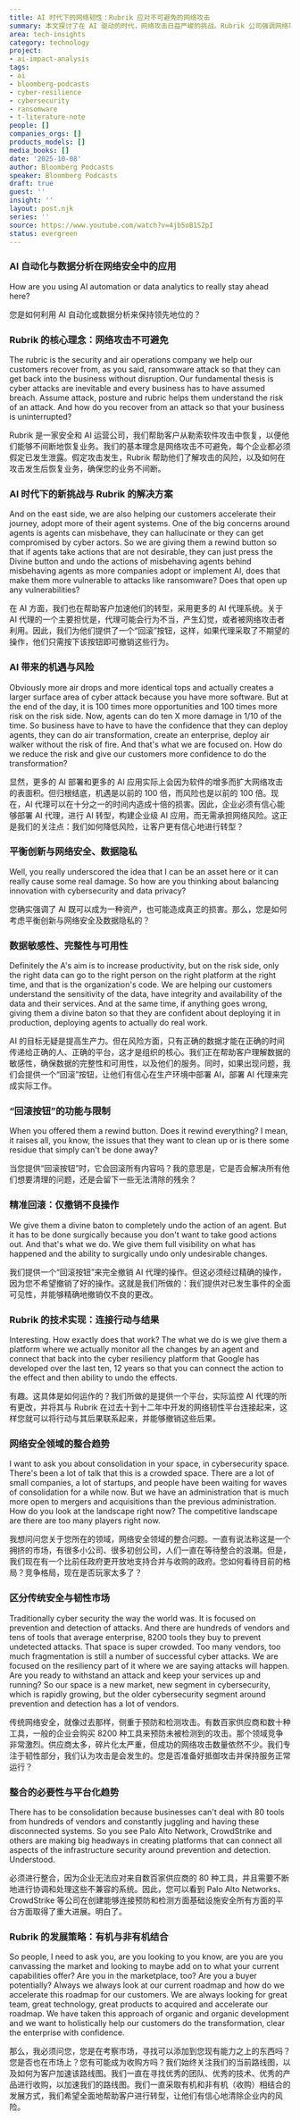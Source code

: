 ```yaml
---
title: AI 时代下的网络韧性：Rubrik 应对不可避免的网络攻击
summary: 本文探讨了在 AI 驱动的时代，网络攻击日益严峻的挑战。Rubrik 公司强调网络攻击的不可避免性，并介绍了其如何通过 AI 自动化和数据分析，帮助企业实现网络韧性，即使在攻击发生后也能快速恢复业务。
area: tech-insights
category: technology
project:
- ai-impact-analysis
tags:
- ai
- bloomberg-podcasts
- cyber-resilience
- cybersecurity
- ransomware
- t-literature-note
people: []
companies_orgs: []
products_models: []
media_books: []
date: '2025-10-08'
author: Bloomberg Podcasts
speaker: Bloomberg Podcasts
draft: true
guest: ''
insight: ''
layout: post.njk
series: ''
source: https://www.youtube.com/watch?v=4jb5oB1S2pI
status: evergreen
---
```

### AI 自动化与数据分析在网络安全中的应用

How are you using AI automation or data analytics to really stay ahead here?

您是如何利用 AI 自动化或数据分析来保持领先地位的？

### Rubrik 的核心理念：网络攻击不可避免

The rubric is the security and air operations company we help our customers recover from, as you said, ransomware attack so that they can get back into the business without disruption.
Our fundamental thesis is cyber attacks are inevitable and every business has to have assumed breach.
Assume attack, posture and rubric helps them understand the risk of an attack.
And how do you recover from an attack so that your business is uninterrupted?

Rubrik 是一家安全和 AI 运营公司，我们帮助客户从勒索软件攻击中恢复，以便他们能够不间断地恢复业务。我们的基本理念是网络攻击不可避免，每个企业都必须假定已发生泄露。假定攻击发生，Rubrik 帮助他们了解攻击的风险，以及如何在攻击发生后恢复业务，确保您的业务不间断。

### AI 时代下的新挑战与 Rubrik 的解决方案

And on the east side, we are also helping our customers accelerate their journey, adopt more of their agent systems.
One of the big concerns around agents is agents can misbehave, they can hallucinate or they can get compromised by cyber actors.
So we are giving them a rewind button so that if agents take actions that are not desirable, they can just press the Divine button and undo the actions of misbehaving agents behind misbehaving agents as more companies adopt or implement AI, does that make them more vulnerable to attacks like ransomware?
Does that open up any vulnerabilities?

在 AI 方面，我们也在帮助客户加速他们的转型，采用更多的 AI 代理系统。关于 AI 代理的一个主要担忧是，代理可能会行为不当，产生幻觉，或者被网络攻击者利用。因此，我们为他们提供了一个“回滚”按钮，这样，如果代理采取了不期望的操作，他们只需按下该按钮即可撤销这些行为。

### AI 带来的机遇与风险

Obviously more air drops and more identical tops and actually creates a larger surface area of cyber attack because you have more software.
But at the end of the day, it is 100 times more opportunities and 100 times more risk on the risk side.
Now, agents can do ten X more damage in 1/10 of the time.
So business have to have to have the confidence that they can deploy agents, they can do air transformation, create an enterprise, deploy air walker without the risk of fire.
And that's what we are focused on.
How do we reduce the risk and give our customers more confidence to do the transformation?

显然，更多的 AI 部署和更多的 AI 应用实际上会因为软件的增多而扩大网络攻击的表面积。但归根结底，机遇是以前的 100 倍，而风险也是以前的 100 倍。现在，AI 代理可以在十分之一的时间内造成十倍的损害。因此，企业必须有信心能够部署 AI 代理，进行 AI 转型，构建企业级 AI 应用，而无需承担网络风险。这正是我们的关注点：我们如何降低风险，让客户更有信心地进行转型？

### 平衡创新与网络安全、数据隐私

Well, you really underscored the idea that I can be an asset here or it can really cause some real damage.
So how are you thinking about balancing innovation with cybersecurity and data privacy?

您确实强调了 AI 既可以成为一种资产，也可能造成真正的损害。那么，您是如何考虑平衡创新与网络安全及数据隐私的？

### 数据敏感性、完整性与可用性

Definitely the A's aim is to increase productivity, but on the risk side, only the right data can go to the right person on the right platform at the right time, and that is the organization's code.
We are helping our customers understand the sensitivity of the data, have integrity and availability of the data and their services.
And at the same time, if anything goes wrong, giving them a divine baton so that they are confident about deploying it in production, deploying agents to actually do real work.

AI 的目标无疑是提高生产力。但在风险方面，只有正确的数据才能在正确的时间传递给正确的人、正确的平台，这才是组织的核心。我们正在帮助客户理解数据的敏感性，确保数据的完整性和可用性，以及他们的服务。同时，如果出现问题，我们会提供一个“回滚”按钮，让他们有信心在生产环境中部署 AI，部署 AI 代理来完成实际工作。

### “回滚按钮”的功能与限制

When you offered them a rewind button. Does it rewind everything?
I mean, it raises all, you know, the issues that they want to clean up or is there some residue that simply can't be done away?

当您提供“回滚按钮”时，它会回滚所有内容吗？我的意思是，它是否会解决所有他们想要清理的问题，还是会留下一些无法清除的残余？

### 精准回滚：仅撤销不良操作

We give them a divine baton to completely undo the action of an agent.
But it has to be done surgically because you don't want to take good actions out.
And that's what we do.
We give them full visibility on what has happened and the ability to surgically undo only undesirable changes.

我们提供一个“回滚按钮”来完全撤销 AI 代理的操作。但这必须经过精确的操作，因为您不希望撤销了好的操作。这就是我们所做的：我们提供对已发生事件的全面可见性，并能够精确地撤销仅不良的更改。

### Rubrik 的技术实现：连接行动与结果

Interesting.
How exactly does that work?
The what we do is we give them a platform where we actually monitor all the changes by an agent and connect that back into the cyber resiliency platform that Google has developed over the last ten, 12 years so that you can connect the action to the effect and then ability to undo the effects.

有趣。这具体是如何运作的？我们所做的是提供一个平台，实际监控 AI 代理的所有更改，并将其与 Rubrik 在过去十到十二年中开发的网络韧性平台连接起来，这样您就可以将行动与其后果联系起来，并能够撤销这些后果。

### 网络安全领域的整合趋势

I want to ask you about consolidation in your space, in cybersecurity space.
There's been a lot of talk that this is a crowded space.
There are a lot of small companies, a lot of startups, and people have been waiting for waves of consolidation for a while now.
But we have an administration that is much more open to mergers and acquisitions than the previous administration.
How do you look at the landscape right now?
The competitive landscape are there are too many players right now.

我想问问您关于您所在的领域，网络安全领域的整合问题。一直有说法称这是一个拥挤的市场，有很多小公司、很多初创公司，人们一直在等待整合的浪潮。但是，我们现在有一个比前任政府更开放地支持合并与收购的政府。您如何看待目前的格局？竞争格局，现在是否玩家太多了？

### 区分传统安全与韧性市场

Traditionally cyber security the way the world was.
It is focused on prevention and detection of attacks.
And there are hundreds of vendors and tens of tools that average enterprise, 8200 tools they buy to prevent undetected attacks.
That space is super crowded.
Too many vendors, too much fragmentation is still a number of successful cyber attacks.
We are focused on the resiliency part of it where we are saying attacks will happen.
Are you ready to withstand an attack and keep your services up and running?
So our space is a new market, new segment in cybersecurity, which is rapidly growing, but the older cybersecurity segment around prevention and detection has a lot of vendors.

传统网络安全，就像过去那样，侧重于预防和检测攻击。有数百家供应商和数十种工具，一般的企业会购买 8200 种工具来预防未被检测到的攻击。那个领域竞争非常激烈。供应商太多，碎片化太严重，但成功的网络攻击数量依然不少。我们专注于韧性部分，我们认为攻击是会发生的。您是否准备好抵御攻击并保持服务正常运行？

### 整合的必要性与平台化趋势

There has to be consolidation because businesses can't deal with 80 tools from hundreds of vendors and constantly juggling and having these disconnected systems.
So you see Palo Alto Network, CrowdStrike and others are making big headways in creating platforms that can connect all aspects of the
infrastructure security around
prevention and detection.
Understood.

必须进行整合，因为企业无法应对来自数百家供应商的 80 种工具，并且需要不断地进行协调和处理这些不兼容的系统。因此，您可以看到 Palo Alto Networks、CrowdStrike 等公司在创建能够连接预防和检测方面基础设施安全所有方面的平台方面取得了重大进展。明白了。

### Rubrik 的发展策略：有机与非有机结合

So people, I need to ask you, are you looking to you know, are you are you canvassing the market and looking to maybe add on to what your current capabilities offer?
Are you in the marketplace, too?
Are you a buyer potentially?
Always we always look at our current roadmap and how do we accelerate this roadmap for our customers.
We are always looking for great team, great technology, great products to acquired and accelerate our roadmap.
We have taken this approach of organic and organic development and we want to holistically help our customers do the transformation, clear the enterprise with confidence.

那么，我必须问您，您是在考察市场，寻找可以添加到您现有能力之上的东西吗？您是否也在市场上？您有可能成为收购方吗？我们始终关注我们的当前路线图，以及如何为客户加速该路线图。我们一直在寻找优秀的团队、优秀的技术、优秀的产品进行收购，以加速我们的路线图。我们一直采取有机和非有机（收购）相结合的发展方式，我们希望全面地帮助客户进行转型，让他们有信心地清除企业内的风险。
